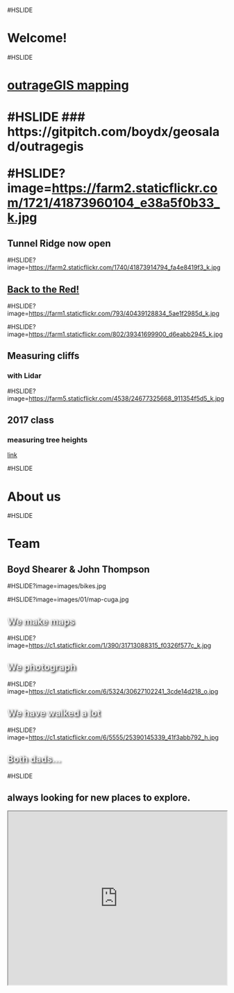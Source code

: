 #HSLIDE
# Welcome!

#HSLIDE
<h1><a href="https://outrageGIS.com" target="blank">outrageGIS mapping</a><h1>
#HSLIDE
### https://gitpitch.com/boydx/geosalad/outragegis



#HSLIDE?image=https://farm2.staticflickr.com/1721/41873960104_e38a5f0b33_k.jpg
<h2>Tunnel Ridge now open</h2>

#HSLIDE?image=https://farm2.staticflickr.com/1740/41873914794_fa4e8419f3_k.jpg
<a href="https://outragegis.com/gorge" target="blank"><h2>Back to the Red!</h2></a>

#HSLIDE?image=https://farm1.staticflickr.com/793/40439128834_5ae1f2985d_k.jpg

#HSLIDE?image=https://farm1.staticflickr.com/802/39341699900_d6eabb2945_k.jpg
<h2>Measuring cliffs</h2>
<h3>with Lidar</h3>

#HSLIDE?image=https://farm5.staticflickr.com/4538/24677325668_911354f5d5_k.jpg
<h2>2017 class</h2>
<h3>measuring tree heights</h3>
<a href="https://rvirto01.github.io/NRE355_Tree_canopy_study/north_limestone/index.html">link</a>

#HSLIDE
# About us

#HSLIDE
# Team
## Boyd Shearer & John Thompson

#HSLIDE?image=images/bikes.jpg

#HSLIDE?image=images/01/map-cuga.jpg
<h2 style="color:#eee;text-shadow: 2px 2px 4px #000;">We make maps</h2>


#HSLIDE?image=https://c1.staticflickr.com/1/390/31713088315_f0326f577c_k.jpg
<h2 style="color:#eee;text-shadow: 2px 2px 4px #000;">We photograph</h2>

#HSLIDE?image=https://c1.staticflickr.com/6/5324/30627102241_3cde14d218_o.jpg
<h2 style="color:#eee;text-shadow: 2px 2px 4px #000;">We have walked a lot</h2>

#HSLIDE?image=https://c1.staticflickr.com/6/5555/25390145339_41f3abb792_h.jpg
<h2 style="color:#eee;text-shadow: 2px 2px 4px #000;">Both dads...</h2>

#HSLIDE
## always looking for new places to explore.
<iframe src="https://outragegis.com/maps/bluegrass/" width="100%" height="400px"></frame>




#HSLIDE
# History
<a href="https://web.archive.org/web/20000531221159/http://outragegis.com/" target="blank">2000</a> | <a href="https://web.archive.org/web/20090403025358/http://outragegis.com/" target="blank">2009</a> | <a href="https://web.archive.org/web/20090401000000*/http://outragegis.com/" target="blank">Totally wayback</a>

#HSLIDE?image=https://farm8.staticflickr.com/7767/27221655082_08a04acbb5_h.jpg
# Gorge

#HSLIDE?image=http://pixel.outragegis.com/d/3840-2/acg.jpg
<a href="https://outragegis.com/gorge/index.html" target="blank"><h2>Gorge 2001</h2></a>

#HSLIDE?image=images/rrg-elevation.jpg

#HSLIDE?image=http://pixel.outragegis.com/d/3892-4/aac.jpg

#HSLIDE?image=images/Sample-5th_Ed-RRG-CliftyWil.jpg

#HSLIDE
## Weather stations
<a href="https://www.outragegis.com/weather/" target="blank"><h3>Can I take it?</h3></a>
<a href="https://github.com/boydx/outrageGIS-weather-stations" target="blank">repo</a>

#HSLIDE
## Future?
<a href="https://www.sheltoweetrace.com" target="blank"><h3>Web mapping</h3></a>








#HSLIDE
<h1><a href="https://outrageGIS.com/about" target="blank">About us</a><h1>
